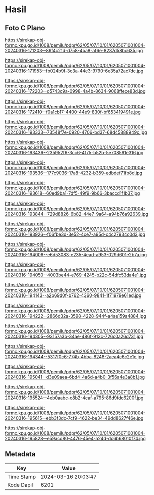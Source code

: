 # Hasil

## Foto C Plano

https://sirekap-obj-formc.kpu.go.id/1008/pemilu/pdpr/62/05/07/10/01/6205071001004-20240316-171203--89f4c21d-d758-4ba8-af6e-8237d58bc635.jpg

https://sirekap-obj-formc.kpu.go.id/1008/pemilu/pdpr/62/05/07/10/01/6205071001004-20240316-171953--fb024b9f-3c3a-44e3-9790-6e35a72ac7dc.jpg

https://sirekap-obj-formc.kpu.go.id/1008/pemilu/pdpr/62/05/07/10/01/6205071001004-20240316-172203--d5743c9a-0998-4a4b-8634-9068ffece83d.jpg

https://sirekap-obj-formc.kpu.go.id/1008/pemilu/pdpr/62/05/07/10/01/6205071001004-20240316-172410--f0a1cb17-4400-44e9-830f-bf653419491e.jpg

https://sirekap-obj-formc.kpu.go.id/1008/pemilu/pdpr/62/05/07/10/01/6205071001004-20240316-193333--73548f7e-0920-4706-bd37-68d45888949c.jpg

https://sirekap-obj-formc.kpu.go.id/1008/pemilu/pdpr/62/05/07/10/01/6205071001004-20240316-193436--235952f6-3cc6-4175-b52b-5e708591e316.jpg

https://sirekap-obj-formc.kpu.go.id/1008/pemilu/pdpr/62/05/07/10/01/6205071001004-20240316-193536--177c9036-17a8-4232-b359-edbdef71fb8d.jpg

https://sirekap-obj-formc.kpu.go.id/1008/pemilu/pdpr/62/05/07/10/01/6205071001004-20240316-193618--60ed9ba1-7df5-49f9-9b66-3baccd1f1b37.jpg

https://sirekap-obj-formc.kpu.go.id/1008/pemilu/pdpr/62/05/07/10/01/6205071001004-20240316-193844--729d8826-6b82-44e7-9a64-a94b76a92639.jpg

https://sirekap-obj-formc.kpu.go.id/1008/pemilu/pdpr/62/05/07/10/01/6205071001004-20240316-193926--f06fbe3d-3e52-4ce7-a95d-c4c27934c0d3.jpg

https://sirekap-obj-formc.kpu.go.id/1008/pemilu/pdpr/62/05/07/10/01/6205071001004-20240316-194006--e6d53083-e235-4ead-a953-029d601e2b7a.jpg

https://sirekap-obj-formc.kpu.go.id/1008/pemilu/pdpr/62/05/07/10/01/6205071001004-20240316-194050--4003be44-e769-4245-b22c-54dfc53da4e1.jpg

https://sirekap-obj-formc.kpu.go.id/1008/pemilu/pdpr/62/05/07/10/01/6205071001004-20240316-194143--a2b69d0f-b762-4360-9841-1f71979e61ed.jpg

https://sirekap-obj-formc.kpu.go.id/1008/pemilu/pdpr/62/05/07/10/01/6205071001004-20240316-194222--2866d32a-3598-4228-944f-a4ae159a4884.jpg

https://sirekap-obj-formc.kpu.go.id/1008/pemilu/pdpr/62/05/07/10/01/6205071001004-20240316-194305--93157a3b-34ae-486f-913c-726c0a26d731.jpg

https://sirekap-obj-formc.kpu.go.id/1008/pemilu/pdpr/62/05/07/10/01/6205071001004-20240316-194344--5317f0c6-774b-4bba-8248-2aea4c6c2e1c.jpg

https://sirekap-obj-formc.kpu.go.id/1008/pemilu/pdpr/62/05/07/10/01/6205071001004-20240316-195041--d3e09aea-6bd4-4a6d-a4b0-3f56a4e3a8b1.jpg

https://sirekap-obj-formc.kpu.go.id/1008/pemilu/pdpr/62/05/07/10/01/6205071001004-20240316-195524--4eb0aabc-c8b2-4caf-a795-86d9fdc6200f.jpg

https://sirekap-obj-formc.kpu.go.id/1008/pemilu/pdpr/62/05/07/10/01/6205071001004-20240316-195615--ebb3f3dc-7cf9-4622-be34-49dd8627f46e.jpg

https://sirekap-obj-formc.kpu.go.id/1008/pemilu/pdpr/62/05/07/10/01/6205071001004-20240316-195828--e59acd80-4476-45e4-a24d-dc6b68010f74.jpg


## Metadata

| Key        | Value               |
| ---------- | ------------------- |
| Time Stamp | 2024-03-16 20:03:47 |
| Kode Dapil | 6201                |



